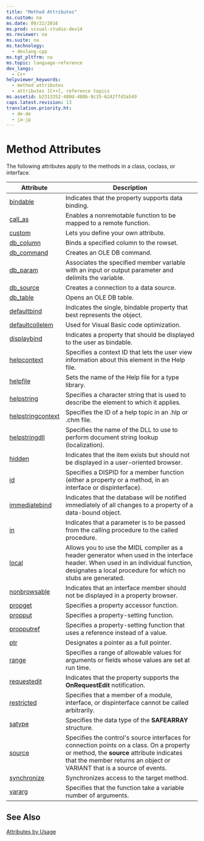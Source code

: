 ```yaml
---
title: "Method Attributes"
ms.custom: na
ms.date: 09/22/2016
ms.prod: visual-studio-dev14
ms.reviewer: na
ms.suite: na
ms.technology: 
  - devlang-cpp
ms.tgt_pltfrm: na
ms.topic: language-reference
dev_langs: 
  - C++
helpviewer_keywords: 
  - method attributes
  - attributes [C++], reference topics
ms.assetid: b2313352-480d-488b-8c35-6242ffd3a549
caps.latest.revision: 13
translation.priority.ht: 
  - de-de
  - ja-jp
---
```

# Method Attributes
The following attributes apply to the methods in a class, coclass, or interface.  
  
|Attribute|Description|  
|---------------|-----------------|  
|[bindable](../vs140/bindable.md)|Indicates that the property supports data binding.|  
|[call_as](../vs140/call_as.md)|Enables a nonremotable function to be mapped to a remote function.|  
|[custom](../vs140/custom--c---.md)|Lets you define your own attribute.|  
|[db_column](../vs140/db_column.md)|Binds a specified column to the rowset.|  
|[db_command](../vs140/db_command.md)|Creates an OLE DB command.|  
|[db_param](../vs140/db_param.md)|Associates the specified member variable with an input or output parameter and delimits the variable.|  
|[db_source](../vs140/db_source.md)|Creates a connection to a data source.|  
|[db_table](../vs140/db_table.md)|Opens an OLE DB table.|  
|[defaultbind](../vs140/defaultbind.md)|Indicates the single, bindable property that best represents the object.|  
|[defaultcollelem](../vs140/defaultcollelem.md)|Used for Visual Basic code optimization.|  
|[displaybind](../vs140/displaybind.md)|Indicates a property that should be displayed to the user as bindable.|  
|[helpcontext](../vs140/helpcontext.md)|Specifies a context ID that lets the user view information about this element in the Help file.|  
|[helpfile](../vs140/helpfile.md)|Sets the name of the Help file for a type library.|  
|[helpstring](../vs140/helpstring.md)|Specifies a character string that is used to describe the element to which it applies.|  
|[helpstringcontext](../vs140/helpstringcontext.md)|Specifies the ID of a help topic in an .hlp or .chm file.|  
|[helpstringdll](../vs140/helpstringdll.md)|Specifies the name of the DLL to use to perform document string lookup (localization).|  
|[hidden](../vs140/hidden.md)|Indicates that the item exists but should not be displayed in a user-oriented browser.|  
|[id](../vs140/id.md)|Specifies a DISPID for a member function (either a property or a method, in an interface or dispinterface).|  
|[immediatebind](../vs140/immediatebind.md)|Indicates that the database will be notified immediately of all changes to a property of a data-bound object.|  
|[in](../vs140/in--c---.md)|Indicates that a parameter is to be passed from the calling procedure to the called procedure.|  
|[local](../vs140/local--c---.md)|Allows you to use the MIDL compiler as a header generator when used in the interface header. When used in an individual function, designates a local procedure for which no stubs are generated.|  
|[nonbrowsable](../vs140/nonbrowsable.md)|Indicates that an interface member should not be displayed in a property browser.|  
|[propget](../vs140/propget.md)|Specifies a property accessor function.|  
|[propput](../vs140/propput.md)|Specifies a property-setting function.|  
|[propputref](../vs140/propputref.md)|Specifies a property-setting function that uses a reference instead of a value.|  
|[ptr](../vs140/ptr.md)|Designates a pointer as a full pointer.|  
|[range](../vs140/range--c---.md)|Specifies a range of allowable values for arguments or fields whose values are set at run time.|  
|[requestedit](../vs140/requestedit.md)|Indicates that the property supports the **OnRequestEdit** notification.|  
|[restricted](../vs140/restricted.md)|Specifies that a member of a module, interface, or dispinterface cannot be called arbitrarily.|  
|[satype](../vs140/satype.md)|Specifies the data type of the **SAFEARRAY** structure.|  
|[source](../vs140/source--c---.md)|Specifies the control's source interfaces for connection points on a class. On a property or method, the **source** attribute indicates that the member returns an object or VARIANT that is a source of events.|  
|[synchronize](../vs140/synchronize.md)|Synchronizes access to the target method.|  
|[vararg](../vs140/vararg.md)|Specifies that the function take a variable number of arguments.|  
  
## See Also  
 [Attributes by Usage](../vs140/attributes-by-usage.md)